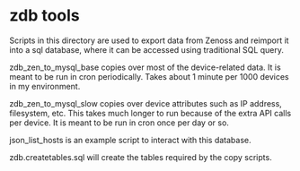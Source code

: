 # zdb tools

Scripts in this directory are used to export data from Zenoss
and reimport it into a sql database, where it can be accessed
using traditional SQL query. 

zdb_zen_to_mysql_base copies over most of the device-related
data. It is meant to be run in cron periodically. Takes about
1 minute per 1000 devices in my environment.

zdb_zen_to_mysql_slow copies over device attributes such as 
IP address, filesystem, etc. This takes much longer to run
because of the extra API calls per device. It is meant to 
be run in cron once per day or so.

json_list_hosts is an example script to interact with this 
database.

zdb.createtables.sql will create the tables required by the
copy scripts.
